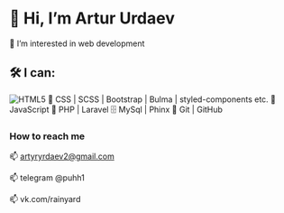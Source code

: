# 👋 Hi, I’m Artur Urdaev

👀 I’m interested in web development

## 🛠 I can:

![HTML5](/static/v1?label=HTML5=#c06606)
🎨 CSS | SCSS | Bootstrap | Bulma | styled-components etc.
🔧 JavaScript
🔧 PHP | Laravel
🗄 MySql | Phinx
🌱 Git | GitHub

### How to reach me

📫 artyryrdaev2@gmail.com

📫 telegram @puhh1

📫 vk.com/rainyard
